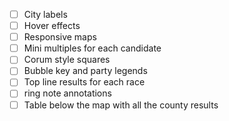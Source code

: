- [ ] City labels
- [ ] Hover effects
- [ ] Responsive maps
- [ ] Mini multiples for each candidate
- [ ] Corum style squares
- [ ] Bubble key and party legends
- [ ] Top line results for each race
- [ ] ring note annotations
- [ ] Table below the map with all the county results
